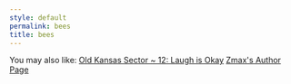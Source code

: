 ```yaml
---
style: default
permalink: bees
title: bees
---
```

You may also like:
[Old Kansas Sector ~ 12: Laugh is Okay](http://scp-wiki.net/old-kansas-sector-part-12)
[Zmax's Author Page](http://scp-wiki.net/zmax-s-author-page)